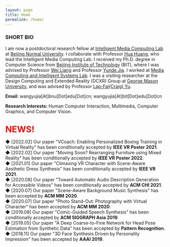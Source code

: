 ```yaml
---
layout: page
title: Home
permalink: /home/
---
```



### **SHORT BIO**


I am now a postdoctoral research fellow at [Intelligent Media Computing Lab](https://vmcl.bnu.edu.cn/) 
at [Beijing Normal University](https://www.bnu.edu.cn/).
I collaborate with Professor [Hua Huang](https://vmcl.bnu.edu.cn/group/teacher/teacher01.html), who lead the Intelligent Media Computing Lab.
I received my Ph.D. degree in Computer Science from [Beijing Institute of Technology](http://www.bit.edu.cn/) (BIT),
 where I was advised by Professor [Wei Liang](https://liangwei-bit.github.io/web/) 
and Professor [Yunde Jia](http://iitlab.bit.edu.cn/mcislab/~jiayunde/).
I worked at [Media Computing and Intelligent Systems Lab](http://iitlab.bit.edu.cn/mcislab/).
I was a visiting researcher at the Design Computing and Extended Reality (DCXR) Group at [George Mason University](http://www.gmu.edu/),
and was advised by Professor [Lap-Fai(Craig) Yu](https://craigyuyu.github.io/home/).

**Email:** wangyujia[At]bnu[Dot]edu[Dot]cn; wangyujia[At]bit[Dot]edu[Dot]cn

**Research Interests:** Human Computer Interaction, Multimedia, Computer Graphics, and Computer Vision.
<br><br>


<span style="color:red;font-size:27px"><strong>NEWS!</strong></span>

◆ [2022.02] Our paper "VCoach: Enabling Personalized Boxing Training in Virtual Reality" has been conditionally accepted by **IEEE VR Poster 2021**. 
<br>
◆ [2022.02] Our paper "Moving Soon? Rearranging Furniture using Mixed Reality" has been conditionally accepted by **IEEE VR Poster 2022**. 
<br>
◆ [2021.01] Our paper "Climaxing VR Character with Scene-Aware Aesthetic Dress Synthesis" has been conditionally accepted by **IEEE VR 2021**. 
<br>
◆ [2020.08] Our paper "Toward Automatic Audio Description Generation for Accessible Videos" has been conditionally accepted by **ACM CHI 2021**. 
<br>
◆ [2020.07] Our paper "Scene-Aware Background Music Synthesis" has been accepted by **ACM MM 2020**. 
<br>
◆ [2020.07] Our paper "Photo Stand-Out: Photography with Virtual Character" has been accepted by **ACM MM 2020**. 
<br>
◆ [2019.08] Our paper "Comic-Guided Speech Synthesis" has been conditionally accepted by **ACM SIGGRAPH Asia 2019**. 
<br>
◆ [2019.05] Our paper "A Deep Coarse-to-Fine Network for Head Pose Estimation from Synthetic Data" has been accepted by **Pattern Recognition**. 
<br>
◆ [2018.11] Our paper "3D Face Synthesis Driven by Personality Impression" has been accepted by **AAAI 2019**.



